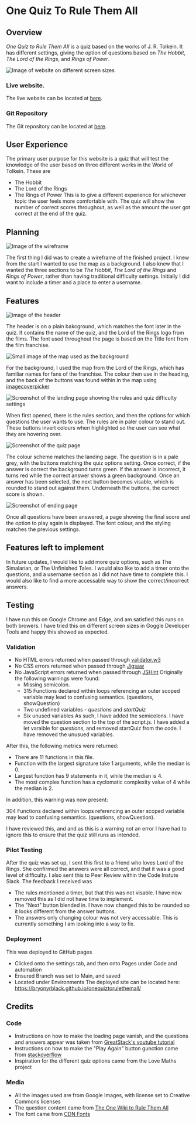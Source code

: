 # One Quiz To Rule Them All
## Overview
_One Quiz to Rule Them All_ is a quiz based on the works of J. R. Tolkein. It has different settings, giving the option of questions based on _The Hobbit_, _The Lord of the Rings_, and _Rings of Power_. 

![Image of website on different screen sizes](/assets/images/one-quiz-responsive-img.png)

### Live website.
The live website can be located at [here](https://bryonyrblack.github.io/onequiztorulethemall/).

### Git Repository
The Git repository can be located at [here](https://github.com/BryonyRBlack/onequiztorulethemall).

## User Experience
The primary user purpose for this website is a quiz that will test the knowledge of the user based on three different works in the World of Tolkein. These are
* The Hobbit
* The Lord of the Rings
* The Rings of Power
This is to give a different experience for whichever topic the user feels more comfortable with.
The quiz will show the number of correct scores throughout, as well as the amount the user got correct at the end of the quiz.

## Planning
![Image of the wireframe](/assets/images/wireframe-for-readme.png)

The first thing I did was to create a wireframe of the finished project. I knew from the start I wanted to use the map as a background. I also knew that I wanted the three sections to be _The Hobbit_, _The Lord of the Rings_ and _Rings of Power_, rather than having traditional difficulty settings. Initially I did want to include a timer and a place to enter a username. 

## Features
![image of the header](/assets/images/header-img-for-readme.png)

The header is on a plain bakcground, which matches the font later in the quiz. It contains the name of the quiz, and the Lord of the Rings logo from the films. The font used throughout the page is based on the Title font from the film franchise.

![Small image of the map used as the background](/assets/images/small-image-of-lord-of-the-rings-map-for-readme.png)

For the background, I used the map from the Lord of the Rings, which has familiar names for fans of the franchise. The colour then use in the heading, and the back of the buttons was found within in the map using [imagecoverpicker](https://imagecolorpicker.com/)

![Screenshot of the landing page showing the rules and quiz difficulty settings](/assets/images/landing-page-for-readme.png)

When first opened, there is the rules section, and then the options for which questions the user wants to use. The rules are in paler colour to stand out. These buttons invert colours when highlighted so the user can see what they are hovering over. 

![Screenshot of the quiz page](/assets/images/quiz-for-readme.png)

The colour scheme matches the landing page. The question is in a pale grey, with the buttons matching the quiz options setting. Once correct, if the answer is correct the background turns green. If the answer is incorrect, it turns red while the correct answer shows a green background. Once an answer has been selected, the next button becomes visable, which is rounded to stand out against them. Underneath the buttons, the currect score is shown.

![Screenshot of ending page](/assets/images/quiz-end-for-readme.png)

Once all questions have been answered, a page showing the final score and the option to play again is displayed. The font colour, and the styling matches the previous settings.

## Features left to implement
In future updates, I would like to add more quiz options, such as The Simalarian, or The Unfinished Tales. I would also like to add a timer onto the questions, and a username section as I did not have time to complete this. I would also like to find a more accessable way to show the correct/incorrect answers.

## Testing
I have run this on Google Chrome and Edge, and am satisfied this runs on both browers. I have tried this on different screen sizes in Goggle Developer Tools and happy this showed as expected. 

### Validation
* No HTML errors returned when passed through [validator.w3](https://validator.w3.org/nu/)
* No CSS errors returned when passed through [Jigsaw](https://jigsaw.w3.org/css-validator/)
* No JavaScript errors returned when passed through [JSHint](https://jshint.com/)
Originally the following warnings were found:
  * Missing semicolon.
  * 315	Functions declared within loops referencing an outer scoped variable may lead to confusing semantics. (questions, showQuestion)
  * Two undefined variables - _questions_ and _startQuiz_
  * Six unused variables
As such, I have added the semicolons. I have moved the question section to the top of the script.js. I have added a let varaible for _questions_, and removed startQuiz from the code. I have removed the unusued variables.

After this, the following metrics were returned:
  * There are 11 functions in this file.
  * Function with the largest signature take 1 arguments, while the median is 0.
  * Largest function has 9 statements in it, while the median is 4.
  * The most complex function has a cyclomatic complexity value of 4 while the median is 2.

In addition, this warning was now present:

304	Functions declared within loops referencing an outer scoped variable may lead to confusing semantics. (questions, showQuestion).

I have reviewed this, and and as this is a warning not an error I have had to ignore this to ensure that the quiz still runs as intended.

### Pilot Testing
After the quiz was set up, I sent this first to a friend who loves Lord of the Rings. She confirmed the answers were all correct, and that it was a good level of difficulty.
I also sent this to Peer Review within the Code Instute Slack. The feedback I received was
* The rules mentioned a timer, but that this was not visable. I have now removed this as I did not have time to implement. 
* The "Next" button blended in. I have now changed this to be rounded so it looks different from the answer buttons.
* The answers only changing colour was not very accessable. This is currently something I am looking into a way to fix.

### Deployment
This was deployed to GitHub pages
* Clicked onto the settings tab, and then onto Pages under Code and automation
* Ensured Branch was set to Main, and saved
* Located under Environments The deployed site can be located here: https://bryonyrblack.github.io/onequiztorulethemall/

## Credits
### Code
* Instructions on how to make the loading page vanish, and the questions and answers appear was taken from [GreatStack's youtube tutorial](https://www.youtube.com/watch?v=PBcqGxrr9g8&t=1719s&ab_channel=GreatStack)
* Instructions on how to make the "Play Again" button gunction came from [stackoverflow](https://stackoverflow.com/questions/29884654/button-that-refreshes-the-page-on-click)
* Inspiration for the different quiz options came from the Love Maths project

### Media
* All the images used are from Google Images, with license set to Creative Commons licenses
* The question content came from [The One Wiki to Rule Them All](https://lotr.fandom.com/wiki/Main_Page)
* The font came from [CDN Fonts](https://www.cdnfonts.com/ringbearer.font)